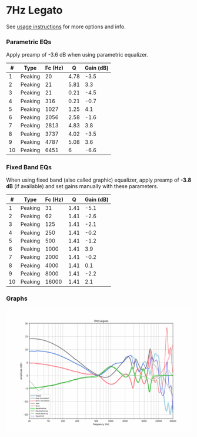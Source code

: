 # 7Hz Legato
See [usage instructions](https://github.com/jaakkopasanen/AutoEq#usage) for more options and info.

### Parametric EQs
Apply preamp of -3.6 dB when using parametric equalizer.

|   # | Type    |   Fc (Hz) |    Q |   Gain (dB) |
|-----|---------|-----------|------|-------------|
|   1 | Peaking |        20 | 4.78 |        -3.5 |
|   2 | Peaking |        21 | 5.81 |         3.3 |
|   3 | Peaking |        21 | 0.21 |        -4.5 |
|   4 | Peaking |       316 | 0.21 |        -0.7 |
|   5 | Peaking |      1027 | 1.25 |         4.1 |
|   6 | Peaking |      2056 | 2.58 |        -1.6 |
|   7 | Peaking |      2813 | 4.83 |         3.8 |
|   8 | Peaking |      3737 | 4.02 |        -3.5 |
|   9 | Peaking |      4787 | 5.08 |         3.6 |
|  10 | Peaking |      6451 | 6    |        -6.6 |

### Fixed Band EQs
When using fixed band (also called graphic) equalizer, apply preamp of **-3.8 dB** (if available) and set gains manually with these parameters.

|   # | Type    |   Fc (Hz) |    Q |   Gain (dB) |
|-----|---------|-----------|------|-------------|
|   1 | Peaking |        31 | 1.41 |        -5.1 |
|   2 | Peaking |        62 | 1.41 |        -2.6 |
|   3 | Peaking |       125 | 1.41 |        -2.1 |
|   4 | Peaking |       250 | 1.41 |        -0.2 |
|   5 | Peaking |       500 | 1.41 |        -1.2 |
|   6 | Peaking |      1000 | 1.41 |         3.9 |
|   7 | Peaking |      2000 | 1.41 |        -0.2 |
|   8 | Peaking |      4000 | 1.41 |         0.1 |
|   9 | Peaking |      8000 | 1.41 |        -2.2 |
|  10 | Peaking |     16000 | 1.41 |         2.1 |

### Graphs
![](./7Hz%20Legato.png)
